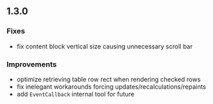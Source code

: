 ## 1.3.0

### Fixes
  - fix content block vertical size causing unnecessary scroll bar

### Improvements
  - optimize retrieving table row rect when rendering checked rows
  - fix inelegant workarounds forcing updates/recalculations/repaints
  - add `EventCallback` internal tool for future
